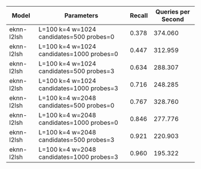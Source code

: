 |Model|Parameters|Recall|Queries per Second|
|---|---|---|---|
|eknn-l2lsh|L=100 k=4 w=1024 candidates=500 probes=0|0.378|374.060|
|eknn-l2lsh|L=100 k=4 w=1024 candidates=1000 probes=0|0.447|312.959|
|eknn-l2lsh|L=100 k=4 w=1024 candidates=500 probes=3|0.634|288.307|
|eknn-l2lsh|L=100 k=4 w=1024 candidates=1000 probes=3|0.716|248.285|
|eknn-l2lsh|L=100 k=4 w=2048 candidates=500 probes=0|0.767|328.760|
|eknn-l2lsh|L=100 k=4 w=2048 candidates=1000 probes=0|0.846|277.776|
|eknn-l2lsh|L=100 k=4 w=2048 candidates=500 probes=3|0.921|220.903|
|eknn-l2lsh|L=100 k=4 w=2048 candidates=1000 probes=3|0.960|195.322|

